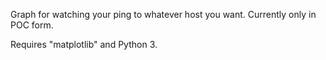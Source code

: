Graph for watching your ping to whatever host you want. Currently only in POC form. 

Requires "matplotlib" and Python 3.
